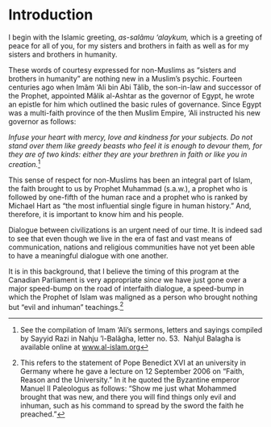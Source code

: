 Introduction
============

I begin with the Islamic greeting, *as-salãmu ‘alaykum,* which is a
greeting of peace for all of you, for my sisters and brothers in faith
as well as for my sisters and brothers in humanity.

These words of courtesy expressed for non-Muslims as “sisters and
brothers in humanity” are nothing new in a Muslim’s psychic. Fourteen
centuries ago when Imãm ‘Ali bin Abi Tãlib, the son-in-law and successor
of the Prophet, appointed Mãlik al-Ashtar as the governor of Egypt, he
wrote an epistle for him which outlined the basic rules of governance.
Since Egypt was a multi-faith province of the then Muslim Empire, ‘Ali
instructed his new governor as follows:

*Infuse your heart with mercy, love and kindness for your subjects. Do
not stand over them like greedy beasts who feel it is enough to devour
them, for they are of two kinds: either they are your brethren in faith
or like you in creation.*[^1]

This sense of respect for non-Muslims has been an integral part of
Islam, the faith brought to us by Prophet Muhammad (s.a.w.), a prophet
who is followed by one-fifth of the human race and a prophet who is
ranked by Michael Hart as “the most influential single figure in human
history.” And, therefore, it is important to know him and his people.

Dialogue between civilizations is an urgent need of our time. It is
indeed sad to see that even though we live in the era of fast and vast
means of communication, nations and religious communities have not yet
been able to have a meaningful dialogue with one another.

It is in this background, that I believe the timing of this program at
the Canadian Parliament is very appropriate *since* we have just gone
over a major speed-bump on the road of interfaith dialogue, a speed-bump
in which the Prophet of Islam was maligned as a person who brought
nothing but “evil and inhuman” teachings.[^2]


[^1]: See the compilation of Imam ‘Ali’s sermons, letters and sayings
compiled by Sayyid Razi in Nahju ’l-Balãgha, letter no. 53.  Nahjul
Balagha is available online at www.al-islam.org

[^2]: This refers to the statement of Pope Benedict XVI at an university
in Germany where he gave a lecture on 12 September 2006 on “Faith,
Reason and the University.” In it he quoted the Byzantine emperor Manuel
II Paleologus as follows: “Show me just what Mohammed brought that was
new, and there you will find things only evil and inhuman, such as his
command to spread by the sword the faith he preached.”


